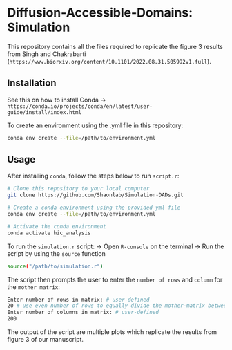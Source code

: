 # Diffusion-Accessible-Domains: Simulation

This repository contains all the files required to replicate the figure 3 results from Singh and Chakrabarti (`https://www.biorxiv.org/content/10.1101/2022.08.31.505992v1.full`). 

## Installation

See this on how to install Conda -> `https://conda.io/projects/conda/en/latest/user-guide/install/index.html`

To create an environment using the .yml file in this repository:
```bash
conda env create --file=/path/to/environment.yml
```

## Usage
After installing `conda`, follow the steps below to run `script.r`:
```bash
# Clone this repository to your local computer
git clone https://github.com/Shaonlab/Simulation-DADs.git

# Create a conda environment using the provided yml file
conda env create --file=/path/to/environment.yml

# Activate the conda environment
conda activate hic_analysis
```
To run the `simulation.r` script:
-> Open `R-console` on the terminal
-> Run the script by using the `source` function 
```bash
source("/path/to/simulation.r")
```
The script then prompts the user to enter the `number of rows` and `column` for the `mother matrix`:
```bash
Enter number of rows in matrix: # user-defined
20 # use even number of rows to equally divide the mother-matrix between active and repressed chromatin regions 
Enter number of columns in matrix: # user-defined
200 
```
The output of the script are multiple plots which replicate the results from figure 3 of our manuscript.